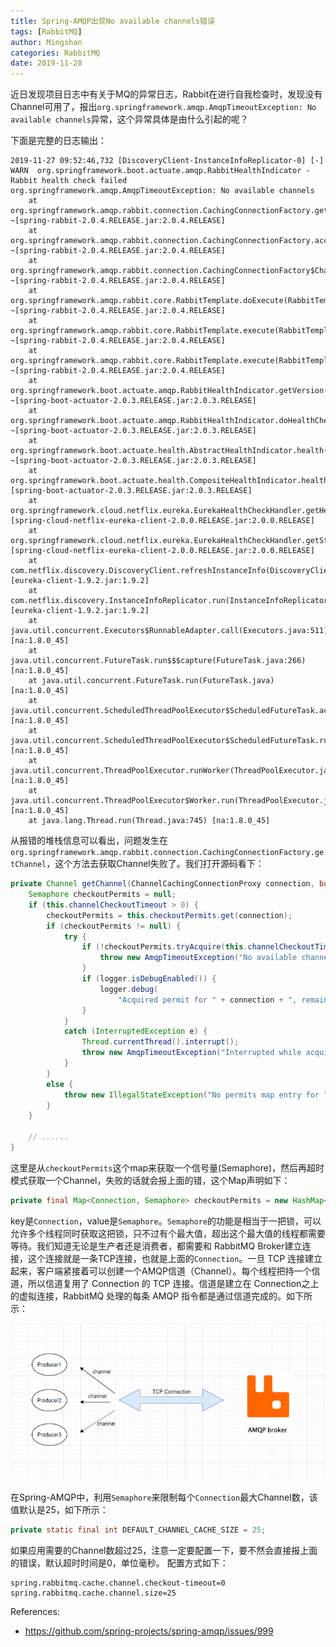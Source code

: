 ```yaml
---
title: Spring-AMQP出现No available channels错误
tags: [RabbitMQ]
author: Mingshan
categories: RabbitMQ
date: 2019-11-28
---
```


近日发现项目日志中有关于MQ的异常日志，Rabbit在进行自我检查时，发现没有Channel可用了，报出`org.springframework.amqp.AmqpTimeoutException: No available channels`异常，这个异常具体是由什么引起的呢？

<!-- more -->

下面是完整的日志输出：

```
2019-11-27 09:52:46,732 [DiscoveryClient-InstanceInfoReplicator-0] [-] WARN  org.springframework.boot.actuate.amqp.RabbitHealthIndicator - Rabbit health check failed
org.springframework.amqp.AmqpTimeoutException: No available channels
	at org.springframework.amqp.rabbit.connection.CachingConnectionFactory.getChannel(CachingConnectionFactory.java:443) ~[spring-rabbit-2.0.4.RELEASE.jar:2.0.4.RELEASE]
	at org.springframework.amqp.rabbit.connection.CachingConnectionFactory.access$1500(CachingConnectionFactory.java:94) ~[spring-rabbit-2.0.4.RELEASE.jar:2.0.4.RELEASE]
	at org.springframework.amqp.rabbit.connection.CachingConnectionFactory$ChannelCachingConnectionProxy.createChannel(CachingConnectionFactory.java:1171) ~[spring-rabbit-2.0.4.RELEASE.jar:2.0.4.RELEASE]
	at org.springframework.amqp.rabbit.core.RabbitTemplate.doExecute(RabbitTemplate.java:1803) ~[spring-rabbit-2.0.4.RELEASE.jar:2.0.4.RELEASE]
	at org.springframework.amqp.rabbit.core.RabbitTemplate.execute(RabbitTemplate.java:1771) ~[spring-rabbit-2.0.4.RELEASE.jar:2.0.4.RELEASE]
	at org.springframework.amqp.rabbit.core.RabbitTemplate.execute(RabbitTemplate.java:1752) ~[spring-rabbit-2.0.4.RELEASE.jar:2.0.4.RELEASE]
	at org.springframework.boot.actuate.amqp.RabbitHealthIndicator.getVersion(RabbitHealthIndicator.java:48) ~[spring-boot-actuator-2.0.3.RELEASE.jar:2.0.3.RELEASE]
	at org.springframework.boot.actuate.amqp.RabbitHealthIndicator.doHealthCheck(RabbitHealthIndicator.java:44) ~[spring-boot-actuator-2.0.3.RELEASE.jar:2.0.3.RELEASE]
	at org.springframework.boot.actuate.health.AbstractHealthIndicator.health(AbstractHealthIndicator.java:84) ~[spring-boot-actuator-2.0.3.RELEASE.jar:2.0.3.RELEASE]
	at org.springframework.boot.actuate.health.CompositeHealthIndicator.health(CompositeHealthIndicator.java:68) [spring-boot-actuator-2.0.3.RELEASE.jar:2.0.3.RELEASE]
	at org.springframework.cloud.netflix.eureka.EurekaHealthCheckHandler.getHealthStatus(EurekaHealthCheckHandler.java:103) [spring-cloud-netflix-eureka-client-2.0.0.RELEASE.jar:2.0.0.RELEASE]
	at org.springframework.cloud.netflix.eureka.EurekaHealthCheckHandler.getStatus(EurekaHealthCheckHandler.java:99) [spring-cloud-netflix-eureka-client-2.0.0.RELEASE.jar:2.0.0.RELEASE]
	at com.netflix.discovery.DiscoveryClient.refreshInstanceInfo(DiscoveryClient.java:1382) [eureka-client-1.9.2.jar:1.9.2]
	at com.netflix.discovery.InstanceInfoReplicator.run(InstanceInfoReplicator.java:117) [eureka-client-1.9.2.jar:1.9.2]
	at java.util.concurrent.Executors$RunnableAdapter.call(Executors.java:511) [na:1.8.0_45]
	at java.util.concurrent.FutureTask.run$$$capture(FutureTask.java:266) [na:1.8.0_45]
	at java.util.concurrent.FutureTask.run(FutureTask.java) [na:1.8.0_45]
	at java.util.concurrent.ScheduledThreadPoolExecutor$ScheduledFutureTask.access$201(ScheduledThreadPoolExecutor.java:180) [na:1.8.0_45]
	at java.util.concurrent.ScheduledThreadPoolExecutor$ScheduledFutureTask.run(ScheduledThreadPoolExecutor.java:293) [na:1.8.0_45]
	at java.util.concurrent.ThreadPoolExecutor.runWorker(ThreadPoolExecutor.java:1142) [na:1.8.0_45]
	at java.util.concurrent.ThreadPoolExecutor$Worker.run(ThreadPoolExecutor.java:617) [na:1.8.0_45]
	at java.lang.Thread.run(Thread.java:745) [na:1.8.0_45]
```

从报错的堆栈信息可以看出，问题发生在`org.springframework.amqp.rabbit.connection.CachingConnectionFactory.getChannel`，这个方法去获取Channel失败了。我们打开源码看下：

```Java
private Channel getChannel(ChannelCachingConnectionProxy connection, boolean transactional) {
	Semaphore checkoutPermits = null;
	if (this.channelCheckoutTimeout > 0) {
		checkoutPermits = this.checkoutPermits.get(connection);
		if (checkoutPermits != null) {
			try {
				if (!checkoutPermits.tryAcquire(this.channelCheckoutTimeout, TimeUnit.MILLISECONDS)) {
					throw new AmqpTimeoutException("No available channels");
				}
				if (logger.isDebugEnabled()) {
					logger.debug(
						"Acquired permit for " + connection + ", remaining:" + checkoutPermits.availablePermits());
				}
			}
			catch (InterruptedException e) {
				Thread.currentThread().interrupt();
				throw new AmqpTimeoutException("Interrupted while acquiring a channel", e);
			}
		}
		else {
			throw new IllegalStateException("No permits map entry for " + connection);
		}
	}
	
	// ......
}
```

这里是从`checkoutPermits`这个map来获取一个信号量(Semaphore)，然后再超时模式获取一个Channel，失败的话就会报上面的错，这个Map声明如下：

```Java
private final Map<Connection, Semaphore> checkoutPermits = new HashMap<>();
```

key是`Connection`，value是`Semaphore`。`Semaphore`的功能是相当于一把锁，可以允许多个线程同时获取这把锁，只不过有个最大值，超出这个最大值的线程都需要等待。我们知道无论是生产者还是消费者，都需要和 RabbitMQ Broker建立连接，这个连接就是一条TCP连接，也就是上面的`Connection`。一旦 TCP 连接建立起来，客户端紧接着可以创建一个AMQP信道（Channel）。每个线程把持一个信道，所以信道复用了 Connection 的 TCP 连接。信道是建立在 Connection之上的虚拟连接，RabbitMQ 处理的每条 AMQP 指令都是通过信道完成的。如下所示：

![image](https://github.com/mstao/static/blob/master/mq/rabbitmq_channel1.png?raw=true)

在Spring-AMQP中，利用`Semaphore`来限制每个`Connection`最大Channel数，该值默认是25，如下所示：

```Java
private static final int DEFAULT_CHANNEL_CACHE_SIZE = 25;
```

如果应用需要的Channel数超过25，注意一定要配置一下，要不然会直接报上面的错误，默认超时时间是0，单位毫秒。
配置方式如下：

```
spring.rabbitmq.cache.channel.checkout-timeout=0
spring.rabbitmq.cache.channel.size=25
```
References:

- https://github.com/spring-projects/spring-amqp/issues/999
